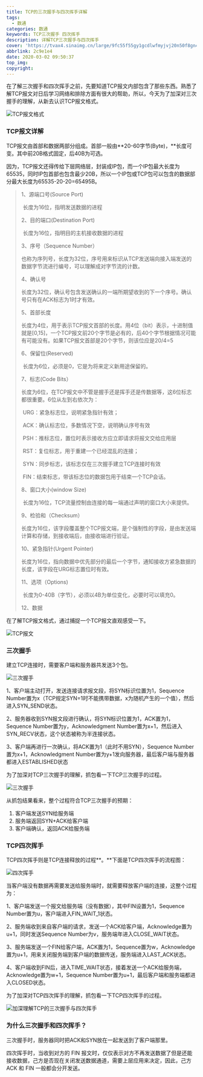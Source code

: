 ```yaml
---
title: TCP的三次握手与四次挥手详解
tags:
  - 数通
categories: 数通
keywords: TCP三次握手 四次挥手
description: 详解TCP三次握手与四次挥手
cover: 'https://tvax4.sinaimg.cn/large/9fc55f55gy1gcdlwfmyjvj20n50f8gn4.jpg'
abbrlink: 2c9e1e4
date: 2020-03-02 09:50:37
top_img:
copyright:
---
```


在了解三次握手和四次挥手之前，先要知道TCP报文内部包含了那些东西。熟悉了解TCP报文对日后学习网络和排除方面有很大的帮助，所以，今天为了加深对三次握手的理解，从新去认识TCP报文格式。

![TCP报文格式](https://tvax4.sinaimg.cn/large/9fc55f55gy1gcdlwfmyjvj20n50f8gn4.jpg)

### TCP报文详解

TCP报文由首部和数据两部分组成。首部一般由**20-60字节(Byte)，**长度可变。其中前20B格式固定，后40B为可选。

因为，TCP报文还得传给下层网络层，封装成IP包，而一个IP包最大长度为65535，同时IP包首部也包含最少20B，所以一个IP包或TCP包可以包含的数据部分最大长度为65535-20-20=65495B。

> 1、源端口号(Source Port)
>
> ​		长度为16位，指明发送数据的进程
>
> 2、目的端口(Destination Port)
>
> ​		长度为16位，指明目的主机接收数据的进程
>
> 3、序号（Sequence Number）
>
> ​		也称为序列号，长度为32位，序号用来标识从TCP发送端向接入端发送的数据字节流进行编号，可以理解成对字节流的计数。
>
> 4、确认号
>
> ​		长度为32位，确认号包含发送确认的一端所期望收到的下一个序号。确认号只有在ACK标志为1时才有效。
>
> 5、首部长度
>
> ​		长度为4位，用于表示TCP报文首部的长度。用4位（bit）表示，十进制值就是[0,15]，一个TCP报文前20个字节是必有的，后40个字节根据情况可能有可能没有。如果TCP报文首部是20个字节，则该位应是20/4=5
>
> 6、保留位(Reserved)
>
> ​		长度为6位，必须是0，它是为将来定义新用途保留的。
>
> 7、标志(Code Bits）
>
> ​		长度为6位，在TCP报文中不管是握手还是挥手还是传数据等，这6位标志都很重要。6位从左到右依次为：
>
> ​		URG：紧急标志位，说明紧急指针有效；
>
> ​		ACK：确认标志位，多数情况下空，说明确认序号有效
>
> ​		PSH：推标志位，置位时表示接收方应立即请求将报文交给应用层
>
> ​		RST：复位标志，用于重建一个已经混乱的连接；
>
> ​		SYN：同步标志，该标志仅在三次握手建立TCP连接时有效
>
> ​		FIN：结束标志，带该标志位的数据包用于结束一个TCP会话。
>
> 8、窗口大小(window Size)
>
> ​		长度为16位，TCP流量控制由连接的每一端通过声明的窗口大小来提供。
>
> 9、检验和（Checksum）
>
> ​		长度为16位，该字段覆盖整个TCP报文端，是个强制性的字段，是由发送端计算和存储，到接收端后，由接收端进行验证。
>
> 10、紧急指针(Urgent Pointer)
>
> ​		长度为16位，指向数据中优先部分的最后一个字节，通知接收方紧急数据的长度，该字段在URG标志置位时有效。
>
> 11、选项（Options)
>
> ​		长度为0-40B（字节），必须以4B为单位变化，必要时可以填充0。
>
> 12、数据

在了解TCP报文格式，通过捕捉一个TCP报文直观感受一下。

![TCP报文](https://tva3.sinaimg.cn/large/9fc55f55ly1gcfco0s2poj20hs08j3z5.jpg)

### 三次握手

建立TCP连接时，需要客户端和服务器共发送3个包。

![三次握手](https://tva3.sinaimg.cn/large/9fc55f55ly1gcfcpd1s0hj20hs08cq38.jpg)

1、客户端主动打开，发送连接请求报文段，将SYN标识位置为1，Sequence Number置为x（TCP规定SYN=1时不能携带数据，x为随机产生的一个值），然后进入SYN_SEND状态。

2、服务器收到SYN报文段进行确认，将SYN标识位置为1，ACK置为1，Sequence Number置为y，Acknowledgment Number置为x+1，然后进入SYN_RECV状态，这个状态被称为半连接状态。

3、客户端再进行一次确认，将ACK置为1（此时不用SYN），Sequence Number置为x+1，Acknowledgment Number置为y+1发向服务器，最后客户端与服务器都进入ESTABLISHED状态

为了加深对TCP三次握手的理解，抓包看一下TCP三次握手的过程。

![三次握手](http://p1.pstatp.com/large/pgc-image/5c7b3a7f8a9d4edeaedb5a798b24b334)

从抓包结果看来，整个过程符合TCP三次握手的预期：

1. 客户端发送SYN给服务端
2. 服务端返回SYN+ACK给客户端
3. 客户端确认，返回ACK给服务端

### TCP四次挥手

TCP四次挥手则是TCP连接释放的过程**。**下面是TCP四次挥手的流程图：

![四次挥手](http://p1.pstatp.com/large/pgc-image/5f70d7d11ec1474395a58959fb9cbc92)



当客户端没有数据再需要发送给服务端时，就需要释放客户端的连接，这整个过程为：

1、客户端发送一个报文给服务端（没有数据），其中FIN设置为1，Sequence Number置为u，客户端进入FIN_WAIT_1状态。

2、服务端收到来自客户端的请求，发送一个ACK给客户端，Acknowledge置为u+1，同时发送Sequence Number为v，服务端年进入CLOSE_WAIT状态。

3、服务端发送一个FIN给客户端，ACK置为1，Sequence置为w，Acknowledge置为u+1，用来关闭服务端到客户端的数据传送，服务端进入LAST_ACK状态。

4、客户端收到FIN后，进入TIME_WAIT状态，接着发送一个ACK给服务端，Acknowledge置为w+1，Sequence Number置为u+1，最后客户端和服务端都进入CLOSED状态。

为了加深对TCP四次挥手的理解，抓包看一下TCP四次挥手的过程。

![加深理解TCP的三次握手与四次挥手](http://p9.pstatp.com/large/pgc-image/985ff495ae6e44d5b1f2db4ee7ed7f44)



### 为什么三次握手和四次挥手？

三次握手时，服务器同时把ACK和SYN放在一起发送到了客户端那里。

四次挥手时，当收到对方的 FIN 报文时，仅仅表示对方不再发送数据了但是还能接收数据，己方是否现在关闭发送数据通道，需要上层应用来决定，因此，己方 ACK 和 FIN 一般都会分开发送。